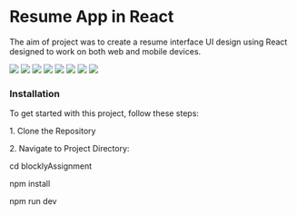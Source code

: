 <h1>Resume App in React</h1>
<p>The aim of project was to create a resume interface UI design using React designed to work on both web and mobile devices.</p>
<img src="https://github.com/user-attachments/assets/1dd2387e-aa79-4063-ba6f-a1f0f97a5d47" />
<img src="https://github.com/user-attachments/assets/8d9b6cae-5576-4fd5-b95a-b5dce6376075" />
<img src="https://github.com/user-attachments/assets/3546c0b4-9f1a-4320-8454-58b6dd769e90" />
<img src="https://github.com/user-attachments/assets/6c128b4d-5c8a-4df1-a9d4-18d48d6e85e4" />
<img src="https://github.com/user-attachments/assets/090312a0-631a-4261-8c32-896044fc0700" />
<img src="https://github.com/user-attachments/assets/8fb35fe4-0bcd-4b45-a08f-0b4fa030e48b" />
<img src="https://github.com/user-attachments/assets/d8ca8131-3747-42be-a456-8dee74fafde9" />
<img src="https://github.com/user-attachments/assets/3656d679-c0d7-417a-b524-3f96f587306e" />

<h3>Installation</h3>
<p>To get started with this project, follow these steps:</p>
<p>1. Clone the Repository</p>
<p></p>
<p>2. Navigate  to Project Directory:</p>
<p>cd blocklyAssignment</p>
<p>npm install</p>
<p>npm run dev</p>



